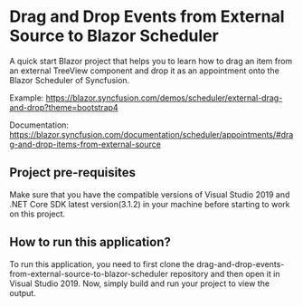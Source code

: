 # Drag and Drop Events from External Source to Blazor Scheduler

A quick start Blazor project that helps you to learn how to drag an item from an external TreeView component and drop it as an appointment onto the Blazor Scheduler of Syncfusion.

Example: https://blazor.syncfusion.com/demos/scheduler/external-drag-and-drop?theme=bootstrap4 

Documentation: https://blazor.syncfusion.com/documentation/scheduler/appointments/#drag-and-drop-items-from-external-source 

## Project pre-requisites
Make sure that you have the compatible versions of Visual Studio 2019 and .NET Core SDK latest version(3.1.2) in your machine before starting to work on this project.

## How to run this application?
To run this application, you need to first clone the drag-and-drop-events-from-external-source-to-blazor-scheduler repository and then open it in Visual Studio 2019. Now, simply build and run your project to view the output.
